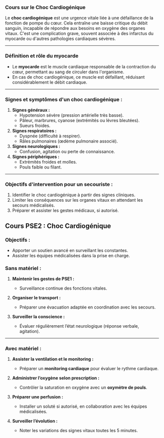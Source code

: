 ### **Cours sur le Choc Cardiogénique**

Le **choc cardiogénique** est une urgence vitale liée à une défaillance de la fonction de pompe du cœur. Cela entraîne une baisse critique du débit sanguin, incapable de répondre aux besoins en oxygène des organes vitaux. C'est une complication grave, souvent associée à des infarctus du myocarde ou d'autres pathologies cardiaques sévères.

---

### **Définition et rôle du myocarde**

- Le **myocarde** est le muscle cardiaque responsable de la contraction du cœur, permettant au sang de circuler dans l'organisme.
- En cas de choc cardiogénique, ce muscle est défaillant, réduisant considérablement le débit cardiaque.

---

### **Signes et symptômes d'un choc cardiogénique :**

1. **Signes généraux :**
    - Hypotension sévère (pression artérielle très basse).
    - Pâleur, marbrures, cyanose (extrémités ou lèvres bleutées).
    - Sueurs froides.
2. **Signes respiratoires :**
    - Dyspnée (difficulté à respirer).
    - Râles pulmonaires (œdème pulmonaire associé).
3. **Signes neurologiques :**
    - Confusion, agitation ou perte de connaissance.
4. **Signes périphériques :**
    - Extrémités froides et molles.
    - Pouls faible ou filant.

---

### **Objectifs d'intervention pour un secouriste :**

1. Identifier le choc cardiogénique à partir des signes cliniques.
2. Limiter les conséquences sur les organes vitaux en attendant les secours médicalisés.
3. Préparer et assister les gestes médicaux, si autorisé.

## **Cours PSE2 : Choc Cardiogénique**

### **Objectifs :**

- Apporter un soutien avancé en surveillant les constantes.
- Assister les équipes médicalisées dans la prise en charge.

### **Sans matériel :**

1. **Maintenir les gestes de PSE1 :**
    
    - Surveillance continue des fonctions vitales.
2. **Organiser le transport :**
    
    - Préparer une évacuation adaptée en coordination avec les secours.
3. **Surveiller la conscience :**
    
    - Évaluer régulièrement l’état neurologique (réponse verbale, agitation).

---

### **Avec matériel :**

1. **Assister la ventilation et le monitoring :**
    
    - Préparer un **monitoring cardiaque** pour évaluer le rythme cardiaque.
2. **Administrer l’oxygène selon prescription :**
    
    - Contrôler la saturation en oxygène avec un **oxymètre de pouls**.
3. **Préparer une perfusion :**
    
    - Installer un soluté si autorisé, en collaboration avec les équipes médicalisées.
4. **Surveiller l’évolution :**
    
    - Noter les variations des signes vitaux toutes les 5 minutes.
